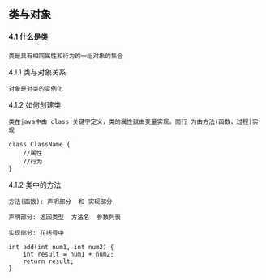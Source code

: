 ## 类与对象

#### 4.1 什么是类

	类是具有相同属性和行为的一组对象的集合

4.1.1 类与对象关系
	
	对象是对类的实例化
	
4.1.2 如何创建类

	类在java中由 class 关键字定义，类的属性就由变量实现，而行 为由方法(函数，过程)实现
	
	class ClassName { 
		//属性
		//行为 
	}
	
4.1.2 类中的方法
	
	方法(函数): 声明部分  和 实现部分
	
	声明部分: 返回类型  方法名  参数列表
	
	实现部分: 花括号中
	
	int add(int num1, int num2) { 
		int result = num1 + num2;
		return result; 
	}
